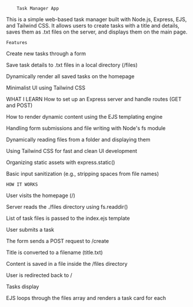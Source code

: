        Task Manager App
This is a simple web-based task manager built with Node.js, Express, EJS, and Tailwind CSS. It allows users to create tasks with a title and details, saves them as .txt files on the server, and displays them on the main page.

    Features
Create new tasks through a form

Save task details to .txt files in a local directory (/files)

Dynamically render all saved tasks on the homepage

Minimalist UI using Tailwind CSS

   WHAT I LEARN
How to set up an Express server and handle routes (GET and POST)

How to render dynamic content using the EJS templating engine

Handling form submissions and file writing with Node's fs module

Dynamically reading files from a folder and displaying them

Using Tailwind CSS for fast and clean UI development

Organizing static assets with express.static()

Basic input sanitization (e.g., stripping spaces from file names)

    HOW IT WORKS
User visits the homepage (/)

Server reads the ./files directory using fs.readdir()

List of task files is passed to the index.ejs template

User submits a task

The form sends a POST request to /create

Title is converted to a filename (title.txt)

Content is saved in a file inside the /files directory

User is redirected back to /

Tasks display

EJS loops through the files array and renders a task card for each

